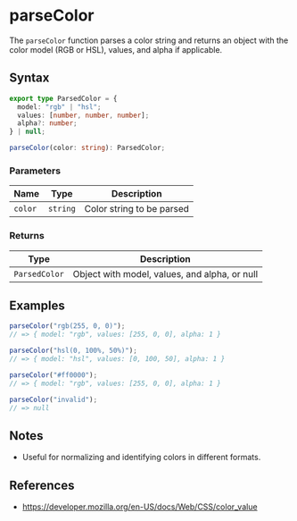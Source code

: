 # parseColor

The `parseColor` function parses a color string and returns an object with the color model (RGB or HSL), values, and alpha if applicable.

## Syntax

```typescript
export type ParsedColor = {
  model: "rgb" | "hsl";
  values: [number, number, number];
  alpha?: number;
} | null;

parseColor(color: string): ParsedColor;
```

### Parameters

| Name     | Type     | Description                |
| -------- | -------- | -------------------------- |
| `color`  | `string` | Color string to be parsed  |

### Returns

| Type           | Description                                 |
| -------------- | ------------------------------------------- |
| `ParsedColor`  | Object with model, values, and alpha, or null |

## Examples

```typescript
parseColor("rgb(255, 0, 0)");
// => { model: "rgb", values: [255, 0, 0], alpha: 1 }

parseColor("hsl(0, 100%, 50%)");
// => { model: "hsl", values: [0, 100, 50], alpha: 1 }

parseColor("#ff0000");
// => { model: "rgb", values: [255, 0, 0], alpha: 1 }

parseColor("invalid");
// => null
```

## Notes

* Useful for normalizing and identifying colors in different formats.

## References

* https://developer.mozilla.org/en-US/docs/Web/CSS/color_value